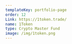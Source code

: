 ```yaml
---
templateKey: portfolio-page
order: 12
Link: https://1token.trade/
name: 1Token
type: Crypto Master Fund
image: /img/1token.png
---
```

